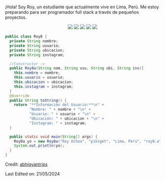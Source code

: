 <h1 align="center">
  
</h1>

¡Hola! Soy Roy, un estudiante que actualmente vive en Lima, Perú. Me estoy preparando para 
ser programador full stack a través de pequeños proyectos. 
<br>

<p>
<div align="center">
  <img src="https://img.shields.io/badge/HTML5-E34F26?style=for-the-badge&logo=html5&logoColor=E34F26&labelColor=282828">
  <img src="https://img.shields.io/badge/CSS3-1572B6?style=for-the-badge&logo=css3&logoColor=1572B6&labelColor=282828">
  <img src="https://img.shields.io/badge/JavaScript-F7DF1E?style=for-the-badge&logo=javascript&logoColor=F7DF1E&labelColor=282828">
  <img src="https://img.shields.io/badge/React-61DAFB?style=for-the-badge&logo=react&logoColor=61DAFB&labelColor=282828">
  <img src="https://img.shields.io/badge/Java-ED8B00?style=for-the-badge&logo=openjdk&logoColor=ED8B00&labelColor=282828">
  

  
</div>
</p>

```Java
public class Roy8 {
  private String nombre;
  private String usuario;
  private String ubicacion;
  private String instagram;

  //Constructor :v
  public Roy8a(String nom, String usu, String ubi, String ins){
    this.nombre = nombre;
    this.usuario = usuario;
    this.ubicacion = ubicacion;
    this.instagram = instagram;
  }
  @Override
  public String toString() {
    return "**Información del Usuario:**\n" +
           "Nombre: " + nombre + "\n" +
           "Usuario: " + usuario + "\n" +
           "Ubicación: " + ubicacion + "\n" +
           "Instagram: " + instagram;
  }

  public static void main(String[] args) {
    Roy8a yo = new Roy8a("Roy Ochoa", "pikiget", "Lima, Perú", "roy8.a");
    System.out.println(yo);
  }
}
```




Credit: [abhigyantrips](https://github.com/abhigyantrips)

Last Edited on: 21/05/2024
